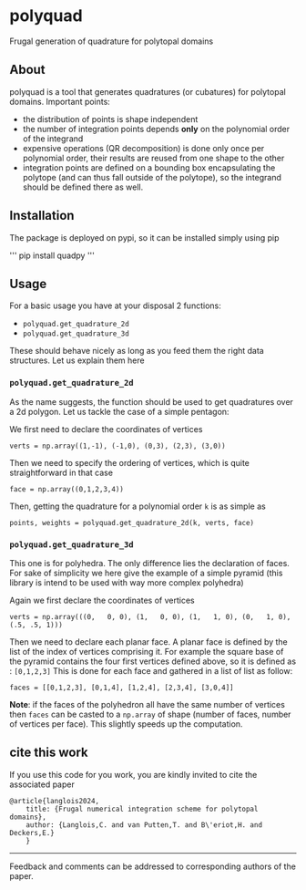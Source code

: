 polyquad
========
Frugal generation of quadrature for polytopal domains

About
-----
polyquad is a tool that generates quadratures (or cubatures) for
polytopal domains. Important points:
- the distribution of points is shape independent
- the number of integration points depends **only** on the polynomial
  order of the integrand
- expensive operations (QR decomposition) is done only once per
  polynomial order, their results are reused from one shape to the
  other
- integration points are defined on a bounding box encapsulating the
  polytope (and can thus fall outside of the polytope), so the
  integrand should be defined there as well.


## Installation

The package is deployed on pypi, so it can be installed simply using pip

'''
pip install quadpy
'''

## Usage
For a basic usage you have at your disposal 2 functions:
- `polyquad.get_quadrature_2d`
- `polyquad.get_quadrature_3d`

These should behave nicely as long as you feed them the right data
structures. Let us explain them here

### `polyquad.get_quadrature_2d`
As the name suggests, the function should be used to get quadratures
over a 2d polygon. Let us tackle the case of a simple pentagon:

We first need to declare the coordinates of vertices

`
verts = np.array((1,-1),
                 (-1,0),
				 (0,3),
				 (2,3),
				 (3,0))
`

Then we need to specify the ordering of vertices, which is quite
straightforward in that case

`
face = np.array((0,1,2,3,4))
`

Then, getting the quadrature for a polynomial order `k` is as simple as

`
points, weights = polyquad.get_quadrature_2d(k, verts, face)
`

### `polyquad.get_quadrature_3d`
This one is for polyhedra. The only difference lies the declaration of
faces. For sake of simplicity we here give the example of a simple
pyramid (this library is intend to be used with way more complex
polyhedra)

Again we first declare the coordinates of vertices

`
verts = np.array(((0,   0, 0),
                  (1,   0, 0),
                  (1,   1, 0),
                  (0,   1, 0),
                  (.5, .5, 1)))
`

Then we need to declare each planar face. A planar face is defined by
the list of the index of vertices comprising it. For example the
square base of the pyramid contains the four first vertices defined
above, so it is defined as : `[0,1,2,3]`
This is done for each face and gathered in a list of list as follow:

`
faces = [[0,1,2,3],
         [0,1,4],
         [1,2,4],
         [2,3,4],
         [3,0,4]]
`

**Note**: if the faces of the polyhedron all have the same number of
vertices then `faces` can be casted to a `np.array` of shape (number of
faces, number of vertices per face). This slightly speeds up the
computation.

## cite this work

If you use this code for you work, you are kindly invited to cite the
associated paper
```
@article{langlois2024,
	title: {Frugal numerical integration scheme for polytopal domains},
	author: {Langlois,C. and van Putten,T. and B\'eriot,H. and Deckers,E.}
	}
```

<hr/> 

Feedback and comments can be addressed to corresponding authors
of the paper.

